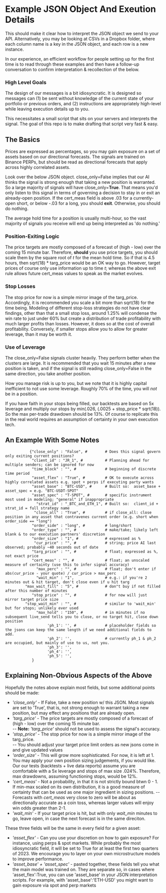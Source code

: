 # Example JSON Object And Exeution Details

This should make it clear how to interpret the JSON object we send to your API.  Alternatively, you may be looking at CSVs in a Dropbox folder, where each column name is a key in the JSON object, and each row is a new instance.

In our experience, an efficient workflow for people setting up for the first time is to read through these examples and then have a follow-up conversation to confirm interpretation & recollection of the below.

### High Level Goals

The design of our messages is a bit idiosyncratic.  It is designed so messages can (1) be sent without knowledge of the current state of your portfolio or previous orders, and (2) instructions are appropriately high-level while leaving execution details up to you.  

This necessitates a small script that sits on your servers and interprets the signal.  The goal of this repo is to make drafting that script very fast & easy.

## The Basics

Prices are expressed as percentages, so you may gain exposure on a set of assets based on our directional forecasts.  The signals are trained on Binance PERPs, but should be read as directional forecasts that apply across highly correlated assets.  

Look over the below JSON object.  close_only=False implies that our AI thinks the signal is strong enough that taking a new position is warranted.  So a large majority of signals will have close_only=**True**.  That means you'd only listen to this signal in terms of governing a decision to stay in or exit an already-open position.  If the cert_meas field is above .03 for a currently-open short, or below -.03 for a long, you should **exit**.  Otherwise, you should do nothing.  

The average hold time for a position is usually multi-hour, so the vast majority of signals you receive will end up being interpreted as 'do nothing.'

### Position-Exiting Logic

The price targets are mostly composed of a forecast of (high - low) over the coming 15 minute bar.  Therefore, **should** you use price targets, you should scale them by the square root of *t* for the mean hold time.  So if that is 4.5 hours, then sqrt(18) * targ_price would be an OK way to go.  However, target prices of course only use information up to time *t*; whereas the above exit rule allows future cert_meas values to speak as the market evolves.  

### Stop Losses

The stop price for now is a simple mirror image of the targ_price.  Accordingly, it is recommended you scale a bit more than sqrt(18) for the time being.  Modeling of different stop-loss strategies do not have clear findings, other than that a small stop loss, around 1.25% will condense the win rate to just under 60% but create a distribution of trade profitability with much larger profits than losses.  However, it does so at the cost of overall profitability. Conversely, if smaller stops allow you to allow for greater leverage, than it may be worth it.  

### Use of Leverage

The close_only=False signals cluster heavily. They perform better when the clusters are large.  It is recommended that you wait 15 minutes after a new position is taken, and if the signal is still reading close_only=False in the same direction, you take another position.  

How you manage risk is up to you, but we note that it is highly capital inefficient to not use some leverage.  Roughly 70% of the time, you will *not* be in a position.

If you have faith in your stops being filled, our backtests are based on 5x leverage and multiply our stops by min(.026, (.0025 + stop_price * sqrt(18)). So the max per-trade drawdown should be 13%.  Of course to replicate this in the real world requires an assumption of certainty in your own execution tech.

## An Example With Some Notes

```
           {"close_only" : "False", #        # Does this signal govern only exiting current positions?
            "client_id" : "JR_1", #          # Planning ahead for multiple senders; can be ignored for now
            "time_block" : "", #             # beginning of discrete time period  
            "asset_flex" : "True", #         # OK to execute across highly correlated assets e.g. spot + perps if executing party wants
            "asset_base" : "BTC-USD", #      # Built so:  asset_base + asset_spec = e.g. "BTC-USDT-SPOT" 
            "asset_spec" : "T-SPOT", #       # specific instrument most used in modeling; "general" if inappropriate
              "strat_id" : "_BTC_and_ETH_1", # Built so:  client_id + strat_id = full strategy name 
             "close_all" : "True", #         # if close_all: close position in any asset that contravenes current order (e.g. short when order_side == "long")     
            "order_side" : "long", #         # long/short 
            "order_type" : "", #             # make/take; likely left blank & to our execution partners' discretion
            "order_size" : "1", #            # expressed as %
             "cur_price" : "", #             # string; price AI last observed; probably ~40 seconds out of date
            "targ_price" : "", #             # float; expressed as %, not exact price 
            "cert_meas" : "", #              # float; an unscaled measure of certainty (use this to infer signal accuracy)  
              "max_perc" : "", #             # float; don't enter if abs(cur_price - your quote) / cur_price > max_perc
              "wait_min" : "1",              # e.g.: if you're 2 minutes out & hit target, don't close even if u hit targ  
         "max_wait_fill" : "5", #            # don"t buy if not filled after this number of minutes
            "stop_price" : "", #             # for now will just mirror target price size
         "stop_wait_min" : "", #             # similar to 'wait_min' but for stops; unlikely ever used
              "max_hold" : "150", #          # in minutes if no subsequent live_send tells you to close, or no target hit, close down position
                   'ph_1': '', #             # placeholder fields so the jsons can keep the same length if we need additional fields to add.
                   'ph_2': '',               # currently ph_1 & ph_2 are occupied, but mainly of use to us, not you.  
                   'ph_3': '',
                   'ph_4': '',
                   'ph_5': '',
            }
```

## Explaining Non-Obvious Aspects of the Above

Hopefully the notes above explain most fields, but some additional points should be made:

- *'close_only'* - If False, take a new position w/ this JSON.  Most signals are set to 'True', that is, not strong enough to warrant taking a new position, but may effect any positions that are already open.  
- *'targ_price'* - The price targets are mostly composed of a forecast of (high - low) over the coming 15 minute bar.       
--  **Note:** *'targ_price'* should not be used to assess the signal's accuracy.
- *'stop_price'* - The stop price for now is a simple mirror image of the targ_price.    
-- You should adjust your target price limit orders as new jsons come in and give updated values 
- *'order_size'* - This will grow more sophisticated.  For now, it is left at 1.  You may apply your own position sizing judgements, if you would like.  Our our tests (backtests + live data reports) assume you are comfortable with a 5x leverage and stops of max size .024%.  Therefore, max drawdowns, assuming functioning stops, would be 12%.   
- *'cert_meas'* - Not a probability, in that it is not strictly bound btwn 0 - 1.  If min-max scaled on its own distribution, it is a good measure of certainty that can be used as one major ingredient in sizing positions.
-- Forecasts with *cert_meas* very close to zero will be about as directionally accurate as a coin toss, whereas larger values will enjoy win odds greater than 2-1.   
- *'wait_min'* - If your target price is hit, but with only *wait_min* minutes to go, leave open, in case the next forecast is in the same direciton.

These three fields will be the same in every field for a given asset:

- *'asset_flex'* - Can you use your discretion on how to gain exposure?  For instance, using perps & spot markets.  While probably the most idiosyncratic field, it will be set to True for at least the first two quarters of 2023.  We encourage you to layer on your own microstructure models to improve performance.  
- *'asset_base' + 'asset_spec'* - pasted together, these fields tell you what the main model was trained on.  They are separate so, in cases where 'asset_flex':True, you can use 'asset_base' in your JSON interpretation scripts.  For example, with 'asset_base':'ETH-USD' you might want to gain exposure via spot and perp markets   















